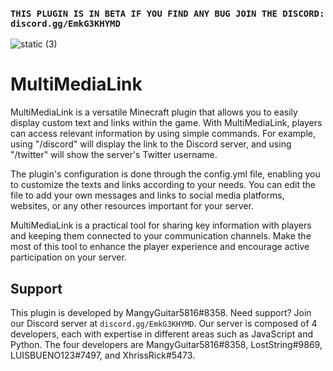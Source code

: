 ### ``THIS PLUGIN IS IN BETA IF YOU FIND ANY BUG JOIN THE DISCORD: discord.gg/EmkG3KHYMD ``


![static (3)](https://github.com/MangyGuitar/MultiMediaLink/assets/114024328/ae89f123-9dad-4dce-bd45-ad819aae106d)
# MultiMediaLink

MultiMediaLink is a versatile Minecraft plugin that allows you to easily display custom text and links within the game. With MultiMediaLink, players can access relevant information by using simple commands. For example, using "/discord" will display the link to the Discord server, and using "/twitter" will show the server's Twitter username.

The plugin's configuration is done through the config.yml file, enabling you to customize the texts and links according to your needs. You can edit the file to add your own messages and links to social media platforms, websites, or any other resources important for your server.

MultiMediaLink is a practical tool for sharing key information with players and keeping them connected to your communication channels. Make the most of this tool to enhance the player experience and encourage active participation on your server.

## Support
This plugin is developed by MangyGuitar5816#8358. Need support? Join our Discord server at `discord.gg/EmkG3KHYMD`. Our server is composed of 4 developers, each with expertise in different areas such as JavaScript and Python. The four developers are MangyGuitar5816#8358, LostString#9869, LUISBUENO123#7497, and XhrissRick#5473.



